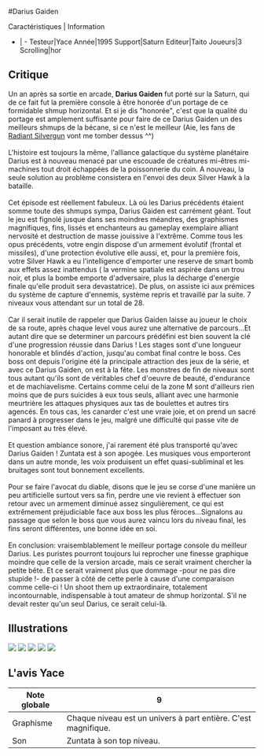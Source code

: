 #Darius Gaiden

Caractéristiques | Information
- | -
Testeur|Yace
Année|1995
Support|Saturn
Editeur|Taito
Joueurs|3
Scrolling|hor

## Critique
Un an après sa sortie en arcade, <b>Darius Gaiden</b> fut porté sur la Saturn, qui de ce fait fut la première console à être honorée d'un portage de ce formidable shmup horizontal. Et si je dis "honorée", c'est que la qualité du portage est amplement suffisante pour faire de ce Darius Gaiden un des meilleurs shmups de la bécane, si ce n'est le meilleur (Aie, les fans de <a href="index.php?page=fiche&id=277">Radiant Silvergun</a> vont me tomber dessus ^^)<br/><br/>L'histoire est toujours la même, l'alliance galactique du système planétaire Darius est à nouveau menacé par une escouade de créatures mi-êtres mi-machines tout droit échappées de la poissonnerie du coin. A nouveau, la seule solution au problème consistera en l'envoi des deux Silver Hawk à la bataille.<br/><br/>Cet épisode est réellement fabuleux. Là où les Darius précédents étaient somme toute des shmups sympa, Darius Gaiden est carrément géant. Tout le jeu est fignolé jusque dans ses moindres méandres, des graphismes magnifiques, fins, lissés et enchanteurs au gameplay exemplaire alliant nervosité et destruction de masse jouissive à l'extrême. Comme tous les opus précédents, votre engin dispose d'un armement évolutif (frontal et missiles), d'une protection évolutive elle aussi, et, pour la première fois, votre Silver Hawk a eu l'intelligence d'emporter une reserve de smart bomb aux effets assez inattendus ( la vermine spatiale est aspirée dans un trou noir, et plus la bombe emporte d'adversaire, plus la décharge d'energie finale qu'elle produit sera devastatrice). De plus, on assiste ici aux prémices du système de capture d'ennemis, système repris et travaillé par la suite. 7 niveaux vous attendant sur un total de 28.<br/> <br/>Car il serait inutile de rappeler que Darius Gaiden laisse au joueur le choix de sa route, après chaque level vous aurez une alternative de parcours...Et autant dire que se determiner un parcours prédéfini est bien souvent la clé d'une progression réussie dans Darius ! Les stages sont d'une longueur honorable et blindés d'action, jusqu'au combat final contre le boss. Ces boss ont depuis l'origine été la principale attraction des jeux de la série, et avec ce Darius Gaiden, on est à la fête. Les monstres de fin de niveaux sont tous autant qu'ils sont de véritables chef d'oeuvre de beauté, d'endurance et de machiavelisme. Certains comme celui de la zone M sont d'ailleurs rien moins que de purs suicides à eux tous seuls, alliant avec une harmonie meurtrière les attaques physiques aux tas de boulettes et autres tirs agencés. En tous cas, les canarder c'est une vraie joie, et on prend un sacré panard à progresser dans le jeu, malgré une difficulté qui passe vite de l'imposant au très élevé.<br/><br/>Et question ambiance sonore, j'ai rarement été plus transporté qu'avec Darius Gaiden ! Zuntata est à son apogée. Les musiques vous emporteront dans un autre monde, les voix produisent un effet quasi-subliminal et les bruitages sont tout bonnement excellents.<br/><br/>Pour se faire l'avocat du diable, disons que le jeu se corse d'une manière un peu artificielle surtout vers sa fin, perdre une vie revient à effectuer son retour avec un armement diminué assez singulièrement, ce qui est extrêmement préjudiciable face aux boss les plus féroces...Signalons au passage que selon le boss que vous aurez vaincu lors du niveau final, les fins seront différentes, une bonne idée en soi.<br/><br/>En conclusion: vraisemblablement le meilleur portage console du meilleur Darius. Les puristes pourront toujours lui reprocher une finesse graphique moindre que celle de la version arcade, mais ce serait vraiment chercher la petite bête. Et ce serait vraiment plus que dommage -pour ne pas dire stupide !- de passer à côté de cette perle à cause d'une comparaison comme celle-ci ! Un shoot them up extraordinaire, totalement incontournable, indispensable à tout amateur de shmup horizontal. S'il ne devait rester qu'un seul Darius, ce serait celui-là.

## Illustrations
![](http://www.shmup.com/images/thumbs/img_fiche_1_1189.png)
![](http://www.shmup.com/images/thumbs/img_fiche_2_1189.png)
![](http://www.shmup.com/images/thumbs/img_fiche_3_1189.png)
![](http://www.shmup.com/images/thumbs/img_fiche_4_1189.png)
![](http://www.shmup.com/images/thumbs/img_fiche_5_1189.png)

## L'avis Yace
Note globale|9
-|-
Graphisme|Chaque niveau est un univers à part entière. C'est magnifique.
Son|Zuntata à son top niveau.
